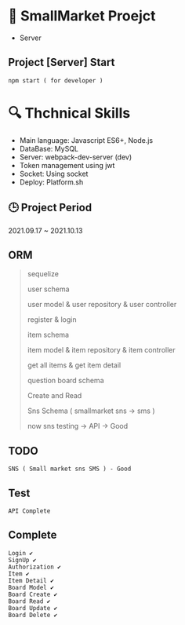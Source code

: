 # 📖 SmallMarket Proejct
- Server

## Project [Server] Start
```
npm start ( for developer )
```

# :mag: Thchnical Skills

- Main language: Javascript ES6+, Node.js
- DataBase: MySQL
- Server: webpack-dev-server (dev)
- Token management using jwt
- Socket: Using socket
- Deploy: Platform.sh

## :clock3: Project Period
2021.09.17 ~ 2021.10.13

## ORM
> sequelize
>
> user schema
>
> user model & user repository & user controller
>
> register & login
>
> item schema
>
> item model & item repository & item controller
>
> get all items & get item detail
>
> question board schema
>
> Create and Read
>
> Sns Schema ( smallmarket sns -> sms )
>
> now sns testing -> API -> Good

## TODO
```
SNS ( Small market sns SMS ) - Good
```

## Test
```
API Complete
```

## Complete
```
Login ✔
SignUp ✔
Authorization ✔
Item ✔
Item Detail ✔
Board Model ✔ 
Board Create ✔
Board Read ✔
Board Update ✔
Board Delete ✔
```
